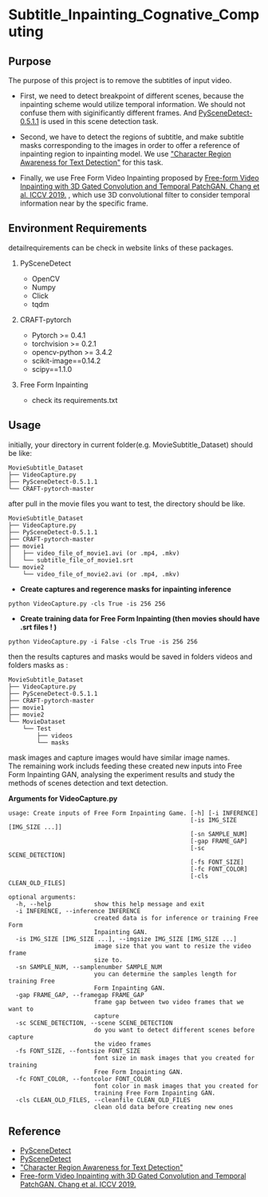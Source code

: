 # Subtitle_Inpainting_Cognative_Computing

## Purpose  
The purpose of this project is to remove the subtitles of input video.  

- First, we need to detect breakpoint of different scenes, because the inpainting scheme would utilize temporal information. We should not confuse them with siginificantly different frames. And [PySceneDetect-0.5.1.1](https://github.com/Breakthrough/PySceneDetect/) is used in this scene detection task.  

- Second, we have to detect the regions of subtitle, and make subtitle masks corresponding to the images in order to offer a reference of inpainting region to inpainting model. We use ["Character Region Awareness for Text Detection"](https://github.com/clovaai/CRAFT-pytorch) for this task.


- Finally, we use Free Form Video Inpainting proposed by [Free-form Video Inpainting with 3D Gated Convolution and Temporal PatchGAN. Chang et al. ICCV 2019.](https://github.com/amjltc295/Free-Form-Video-Inpainting) , which use 3D convolutional filter to consider temporal information near by the specific frame.  

## Environment Requirements  
detailrequirements can be check in website links of these packages.  
1. PySceneDetect
    - OpenCV
    - Numpy
    - Click
    - tqdm

2.  CRAFT-pytorch
    - Pytorch >= 0.4.1
    - torchvision >= 0.2.1
    - opencv-python >= 3.4.2
    - scikit-image==0.14.2
    - scipy==1.1.0
3.  Free Form Inpainting
    - check its requirements.txt  
    
## Usage

initially, your directory in current folder(e.g. MovieSubtitle_Dataset) should be like:  
```
MovieSubtitle_Dataset
├── VideoCapture.py
├── PySceneDetect-0.5.1.1
└── CRAFT-pytorch-master
```

after pull in the movie files you want to test, the directory should be like.  

```
MovieSubtitle_Dataset
├── VideoCapture.py
├── PySceneDetect-0.5.1.1
├── CRAFT-pytorch-master
├── movie1
│   ├── video_file_of_movie1.avi (or .mp4, .mkv)
│   └── subtitle_file_of_movie1.srt
└── movie2
    └── video_file_of_movie2.avi (or .mp4, .mkv)
```

- **Create captures and regerence masks for inpainting inference**
```
python VideoCapture.py -cls True -is 256 256
```
- **Create training data for Free Form Inpainting (then movies should have .srt files ! )**
```
python VideoCapture.py -i False -cls True -is 256 256
```
then the results captures and masks would be saved in folders videos and folders masks as :  
```
MovieSubtitle_Dataset
├── VideoCapture.py
├── PySceneDetect-0.5.1.1
├── CRAFT-pytorch-master
├── movie1
├── movie2
└── MovieDataset
    └── Test
        ├── videos
        └── masks
```
mask images and capture images would have similar image names.  
The remaining work includs feeding these created new inputs into Free Form Inpainting GAN, analysing the experiment results and study the methods of scenes detection and text detection.  

  
**Arguments for VideoCapture.py**
```
usage: Create inputs of Free Form Inpainting Game. [-h] [-i INFERENCE]
                                                   [-is IMG_SIZE [IMG_SIZE ...]]
                                                   [-sn SAMPLE_NUM]
                                                   [-gap FRAME_GAP]
                                                   [-sc SCENE_DETECTION]
                                                   [-fs FONT_SIZE]
                                                   [-fc FONT_COLOR]
                                                   [-cls CLEAN_OLD_FILES]

optional arguments:
  -h, --help            show this help message and exit
  -i INFERENCE, --inference INFERENCE
                        created data is for inference or training Free Form
                        Inpainting GAN.
  -is IMG_SIZE [IMG_SIZE ...], --imgsize IMG_SIZE [IMG_SIZE ...]
                        image size that you want to resize the video frame
                        size to.
  -sn SAMPLE_NUM, --samplenumber SAMPLE_NUM
                        you can determine the samples length for training Free
                        Form Inpainting GAN.
  -gap FRAME_GAP, --framegap FRAME_GAP
                        frame gap between two video frames that we want to
                        capture
  -sc SCENE_DETECTION, --scene SCENE_DETECTION
                        do you want to detect different scenes before capture
                        the video frames
  -fs FONT_SIZE, --fontsize FONT_SIZE
                        font size in mask images that you created for training
                        Free Form Inpainting GAN.
  -fc FONT_COLOR, --fontcolor FONT_COLOR
                        font color in mask images that you created for
                        training Free Form Inpainting GAN.
  -cls CLEAN_OLD_FILES, --cleanfile CLEAN_OLD_FILES
                        clean old data before creating new ones
```




## Reference
- [PySceneDetect](https://github.com/Breakthrough/PySceneDetect/)
- [PySceneDetect](https://pyscenedetect.readthedocs.io/en/latest/changelog/)
- ["Character Region Awareness for Text Detection"](https://github.com/clovaai/CRAFT-pytorch)
- [Free-form Video Inpainting with 3D Gated Convolution and Temporal PatchGAN. Chang et al. ICCV 2019.](https://github.com/amjltc295/Free-Form-Video-Inpainting)
